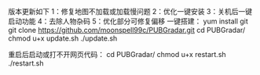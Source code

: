 版本更新如下
1：修复地图不加载或加载慢问题
2：优化一键安装
3：关机后一键启动功能
4：去除人物杂码
5：优化部分可修复偏移
一键搭建：
yum install git
git clone https://github.com/moonspell99c/PUBGradar.git
cd PUBGradar/
chmod u+x update.sh
./update.sh


重启后启动或打不开网页代码：
cd PUBGradar/
chmod u+x restart.sh
./restart.sh
